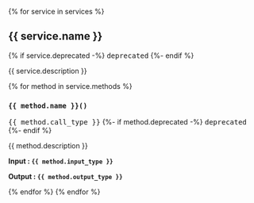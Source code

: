 {% for service in services %}
## {{ service.name }}

{% if service.deprecated -%}
<kbd>deprecated</kbd>
{%- endif %}

{{ service.description }}

{% for method in service.methods %}
### `{{ method.name }}()`

<kbd>{{ method.call_type }}</kbd>
{%- if method.deprecated -%}
<kbd>deprecated</kbd>
{%- endif %}

{{ method.description }}

**Input : `{{ method.input_type }}`**

**Output : `{{ method.output_type }}`**

{% endfor %}
{% endfor %}
